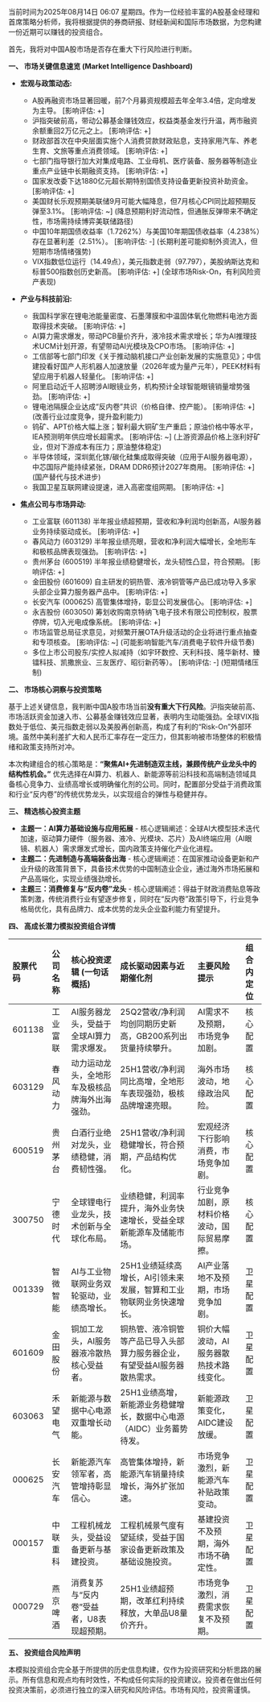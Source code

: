 当前时间为2025年08月14日 06:07 星期四。作为一位经验丰富的A股基金经理和首席策略分析师，我将根据提供的券商研报、财经新闻和国际市场数据，为您构建一份近期可以赚钱的投资组合。

首先，我将对中国A股市场是否存在重大下行风险进行判断。

**一、 市场关键信息速览 (Market Intelligence Dashboard)**

*   **宏观与政策动态:**
    *   A股再融资市场显著回暖，前7个月募资规模超去年全年3.4倍，定向增发为主导。 [影响评估: +]
    *   沪指突破前高，带动公募基金赚钱效应，权益类基金发行升温，两市融资余额重回2万亿元之上。 [影响评估: +]
    *   财政部首次在中央层面实施个人消费贷款财政贴息，支持家用汽车、养老生育、文旅等重点消费领域。 [影响评估: +]
    *   七部门指导银行加大对集成电路、工业母机、医疗装备、服务器等制造业重点产业链中长期融资支持。 [影响评估: +]
    *   国家发改委下达1880亿元超长期特别国债支持设备更新投资补助资金。 [影响评估: +]
    *   美国财长乐观预期美联储9月可能大幅降息，但7月核心CPI同比超预期反弹至3.1%。 [影响评估: ~] (降息预期利好流动性，但通胀反弹带来不确定性，市场需持续博弈美联储路径)
    *   中国10年期国债收益率（1.7262%）与美国10年期国债收益率（4.238%）存在显著利差（2.51%）。 [影响评估: -] (长期利差可能抑制外资流入，但短期市场情绪强势)
    *   VIX指数低位运行（14.49点），美元指数走弱（97.797），美股纳斯达克和标普500指数创历史新高。 [影响评估: +] (全球市场Risk-On，有利风险资产表现)

*   **产业与科技前沿:**
    *   我国科学家在锂电池能量密度、石墨薄膜和中温固体氧化物燃料电池方面取得技术突破。 [影响评估: +]
    *   AI算力需求爆发，带动PCB量价齐升，液冷技术需求增长；华为AI推理技术UCM计划开源，有望带动AI光模块及CPO市场。 [影响评估: +]
    *   工信部等七部门印发《关于推动脑机接口产业创新发展的实施意见》；中信建投看好国产人形机器人加速放量（2026年或为量产元年），PEEK材料有望应用于机器人轻量化。 [影响评估: +]
    *   阿里启动近千人招聘涉AI眼镜业务，机构预计全球智能眼镜销量增势强劲。 [影响评估: +]
    *   锂电池隔膜企业达成“反内卷”共识（价格自律、控产能）。 [影响评估: +] (改善行业过度竞争，提升盈利能力)
    *   钨矿、APT价格大幅上涨；智利最大铜矿生产重启；原油价格中等水平，IEA预测明年供应增长超需求。 [影响评估: ~] (上游资源品价格上涨利好矿业，但对下游成本有压力；原油整体稳定)
    *   半导体领域，深圳氮化镓/碳化硅集成取得突破（应用于AI服务器电源），中芯国际产能持续紧张，DRAM DDR6预计2027年商用。 [影响评估: +] (国产替代与技术进步)
    *   我国卫星互联网建设提速，进入高密度组网期。 [影响评估: +]

*   **焦点公司与市场异动:**
    *   工业富联 (601138) 半年报业绩超预期，营收和净利润均创新高，AI服务器业务持续驱动成长。 [影响评估: +]
    *   春风动力 (603129) 半年报业绩亮眼，营收和净利润大幅增长，全地形车和极核品牌表现强劲。 [影响评估: +]
    *   贵州茅台 (600519) 半年报业绩稳健增长，龙头韧性凸显，符合预期。 [影响评估: +]
    *   金田股份 (601609) 自主研发的铜热管、液冷铜管等产品已成功导入多家头部企业算力服务器产品中。 [影响评估: +]
    *   长安汽车 (000625) 高管集体增持，彰显公司发展信心。 [影响评估: +]
    *   永吉股份 (603050) 筹划收购南京特纳飞电子技术有限公司控制权，股票停牌，切入光电成像系统。 [影响评估: +]
    *   市场监管总局征求意见，对频繁开展OTA升级活动的企业将进行重点抽查和专项核查。 [影响评估: ~] (可能影响智能汽车/消费电子软件升级节奏)
    *   多位上市公司股东/实控人拟减持（如宇环数控、天利科技、隆华新材、臻镭科技、凯撒旅业、三友医疗、昭衍新药等）。 [影响评估: -] (短期情绪压制)

**二、 市场核心洞察与投资策略**

基于上述关键信息，我判断中国A股市场当前**没有重大下行风险**。沪指突破前高、市场活跃资金加速入市、公募基金赚钱效应显著，表明内生动能强劲。全球VIX指数处于低位、美元指数走弱以及美股再创新高，构成了有利的“Risk-On”外部环境。虽然中美利差扩大和人民币汇率存在一定压力，但其影响被市场整体的积极情绪和政策支持所对冲。

本次构建组合的核心策略是：**“聚焦AI+先进制造双主线，兼顾传统产业龙头中的结构性机会。”** 优先选择在AI算力、机器人、新能源等前沿科技和高端制造领域具备核心竞争力、业绩高增长或明确催化剂的公司。同时，配置部分受益于消费政策和行业“反内卷”的传统优势龙头，以实现组合的弹性与稳健并存。

**三、 精选核心投资主题**

*   **主题一：AI算力基础设施与应用拓展** - 核心逻辑阐述：全球AI大模型技术迭代加速，驱动算力硬件（服务器、液冷、光模块、芯片）及AI终端应用（AI眼镜、机器人）需求爆发式增长，国内政策支持催化产业化进程。
*   **主题二：先进制造与高端装备出海** - 核心逻辑阐述：在国家推动设备更新和产业升级的政策背景下，具备技术优势的中国制造业企业，通过海外市场拓展和产品高端化，实现业绩强劲增长。
*   **主题三：消费修复与“反内卷”龙头** - 核心逻辑阐述：得益于财政消费贴息等政策刺激，传统消费行业有望逐步修复，同时在“反内卷”政策引导下，行业竞争格局优化，具有品牌力、成本优势的龙头企业盈利能力有望提升。

**四、 高成长潜力模拟投资组合详情**

| 股票代码 | 公司名称 | 核心投资逻辑 (一句话概括) | 成长驱动因素与近期催化剂 | 主要风险提示 | 组合内定位 |
| :--- | :--- | :--- | :--- | :--- | :--- |
| 601138 | 工业富联 | AI服务器龙头，受益于全球AI算力需求爆发。 | 25Q2营收/净利润均创同期历史新高，GB200系列出货量持续攀升。 | AI需求不及预期，市场竞争加剧。 | 核心配置 |
| 603129 | 春风动力 | 动力运动龙头，全地形车及极核品牌海外出海强劲。 | 25H1营收/净利润同比高增，全地形车表现强劲，极核品牌增速亮眼。 | 海外市场波动，地缘政治风险。 | 核心配置 |
| 600519 | 贵州茅台 | 白酒行业绝对龙头，业绩稳健，消费韧性强。 | 25H1营收/净利润稳健增长，符合预期，产品结构优化。 | 宏观经济下行影响消费，市场竞争加剧。 | 核心配置 |
| 300750 | 宁德时代 | 全球锂电行业龙头，技术创新与全球化布局。 | 业绩稳健，利润率提升，海外业务快速增长，受益全球新能源车及储能市场。 | 行业竞争加剧，原材料价格波动，国际贸易摩擦。 | 核心配置 |
| 001339 | 智微智能 | AI与工业物联网业务双轮驱动，业绩高增长。 | 25H1业绩延续高增长，AI引领未来发展，智算和工业物联网业务快速增长。 | AI产业落地不及预期，市场竞争加剧。 | 卫星配置 |
| 601609 | 金田股份 | 铜加工龙头，AI服务器液冷散热核心受益者。 | 铜热管、液冷铜管等产品已导入头部算力服务器企业，有望受益AI服务器散热需求。 | 铜价大幅波动，AI服务器散热技术路线变化。 | 卫星配置 |
| 603063 | 禾望电气 | 新能源与数据中心电源双重增长动能。 | 25H1业绩高增，新能源业务稳健增长，数据中心电源（AIDC）业务蓄势待发。 | 新能源政策变化，AIDC建设放缓。 | 卫星配置 |
| 000625 | 长安汽车 | 新能源汽车领军者，高管增持彰显信心。 | 高管集体增持，新能源汽车销量持续增长，海外扩张加速。 | 市场竞争激烈，新能源汽车补贴政策变动。 | 卫星配置 |
| 000157 | 中联重科 | 工程机械龙头，受益设备更新与基建投资。 | 工程机械景气度有望延续，受益于国家设备更新政策及基础设施投资。 | 基建投资不及预期，海外市场不确定性。 | 卫星配置 |
| 000729 | 燕京啤酒 | 消费复苏与“反内卷”受益者，U8表现超预期。 | 25H1业绩超预期，改革红利持续释放，大单品U8量价齐升。 | 市场竞争激烈，消费需求恢复不及预期。 | 卫星配置 |

**五、 投资组合风险声明**

本模拟投资组合完全基于所提供的历史信息构建，仅作为投资研究和分析思路的展示。所有信息和观点均有时效性，不构成任何实际的投资建议。投资者在做出任何投资决策前，必须进行独立的深入研究和风险评估。市场有风险，投资需谨慎。